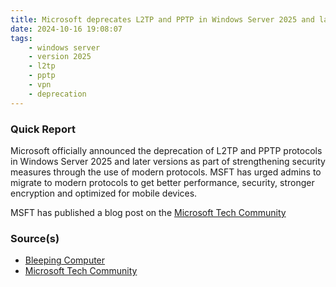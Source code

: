 ```yaml
---
title: Microsoft deprecates L2TP and PPTP in Windows Server 2025 and later versions
date: 2024-10-16 19:08:07
tags:
    - windows server
    - version 2025
    - l2tp
    - pptp
    - vpn
    - deprecation
---
```


### Quick Report

Microsoft officially announced the deprecation of L2TP and PPTP protocols in Windows Server 2025 and later versions as part of strengthening security measures through the use of modern protocols. MSFT has urged admins to migrate to modern protocols to get better performance, security, stronger encryption and optimized for mobile devices.
<!-- more -->

MSFT has published a blog post on the [Microsoft Tech Community][def]

### Source(s)

- [Bleeping Computer][def2]
- [Microsoft Tech Community][def]

[def]: https://techcommunity.microsoft.com/t5/windows-server-news-and-best/pptp-and-l2tp-deprecation-a-new-era-of-secure-connectivity/ba-p/4263956
[def2]: https://www.bleepingcomputer.com/news/microsoft/microsoft-deprecates-pptp-and-l2tp-vpn-protocols-in-windows-server/
